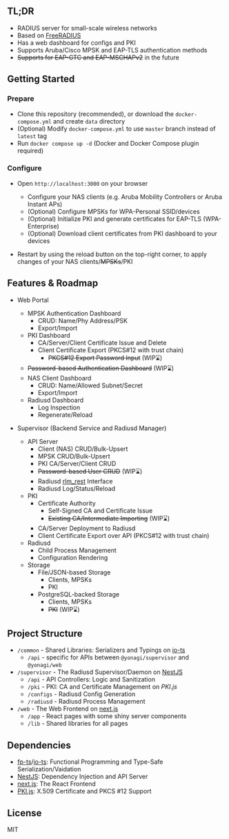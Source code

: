 ## TL;DR

-   RADIUS server for small-scale wireless networks
-   Based on [FreeRADIUS](https://github.com/FreeRADIUS/freeradius-server)
-   Has a web dashboard for configs and PKI
-   Supports Aruba/Cisco MPSK and EAP-TLS authentication methods
-   ~~Supports for EAP-GTC and EAP-MSCHAPv2~~ in the future

## Getting Started

### Prepare

-   Clone this repository (recommended), or download the `docker-compose.yml` and create `data` directory
-   (Optional) Modify `docker-compose.yml` to use `master` branch instead of `latest` tag
-   Run `docker compose up -d` (Docker and Docker Compose plugin required)

### Configure

-   Open `http://localhost:3000` on your browser

    -   Configure your NAS clients (e.g. Aruba Mobility Controllers or Aruba Instant APs)
    -   (Optional) Configure MPSKs for WPA-Personal SSID/devices
    -   (Optional) Initialize PKI and generate certificates for EAP-TLS (WPA-Enterprise)
    -   (Optional) Download client certificates from PKI dashboard to your devices

-   Restart by using the reload button on the top-right corner, to apply changes of your NAS clients/~~MPSKs~~/PKI

## Features & Roadmap

-   Web Portal

    -   MPSK Authentication Dashboard
        -   CRUD: Name/Phy Address/PSK
        -   Export/Import
    -   PKI Dashboard
        -   CA/Server/Client Certificate Issue and Delete
        -   Client Certificate Export (PKCS#12 with trust chain)
            -   ~~PKCS#12 Export Password Input~~ (WIP:hourglass:)
    -   ~~Password-based Authentication Dashboard~~ (WIP:hourglass:)
    -   NAS Client Dashboard
        -   CRUD: Name/Allowed Subnet/Secret
        -   Export/Import
    -   Radiusd Dashboard
        -   Log Inspection
        -   Regenerate/Reload

-   Supervisor (Backend Service and Radiusd Manager)

    -   API Server
        -   Client (NAS) CRUD/Bulk-Upsert
        -   MPSK CRUD/Bulk-Upsert
        -   PKI CA/Server/Client CRUD
        -   ~~Password-based User CRUD~~ (WIP:hourglass:)
        -   Radiusd [rlm_rest](https://github.com/FreeRADIUS/freeradius-server/blob/v3.0.x/raddb/mods-available/rest) Interface
        -   Radiusd Log/Status/Reload
    -   PKI
        -   Certificate Authority
            -   Self-Signed CA and Certificate Issue
            -   ~~Existing CA/Intermediate Importing~~ (WIP:hourglass:)
        -   CA/Server Deployment to Radiusd
        -   Client Certificate Export over API (PKCS#12 with trust chain)
    -   Radiusd
        -   Child Process Management
        -   Configuration Rendering
    -   Storage
        -   File/JSON-based Storage
            -   Clients, MPSKs
            -   PKI
        -   PostgreSQL-backed Storage
            -   Clients, MPSKs
            -   ~~PKI~~ (WIP:hourglass:)

## Project Structure

-   `/common` - Shared Libraries: Serializers and Typings on [io-ts](https://github.com/gcanti/io-ts)
    -   `/api` - specific for APIs between `@yonagi/supervisor` and `@yonagi/web`
-   `/supervisor` - The Radiusd Supervisor/Daemon on [NestJS](https://github.com/nestjs/nest)
    -   `/api` - API Controllers: Logic and Sanitization
    -   `/pki` - PKI: CA and Certificate Management on _PKI.js_
    -   `/configs` - Radiusd Config Generation
    -   `/radiusd` - Radiusd Process Management
-   `/web` - The Web Frontend on [next.js](https://github.com/vercel/next.js)
    -   `/app` - React pages with some shiny server components
    -   `/lib` - Shared libraries for all pages

## Dependencies

-   [fp-ts](https://github.com/gcanti/fp-ts/)/[io-ts](https://github.com/gcanti/io-ts/): Functional Programming and Type-Safe Serialization/Vaidation
-   [NestJS](https://github.com/nestjs/nest): Dependency Injection and API Server
-   [next.js](https://github.com/vercel/next.js): The React Frontend
-   [PKI.js](https://github.com/PeculiarVentures/PKI.js): X.509 Certificate and PKCS #12 Support

## License

MIT
